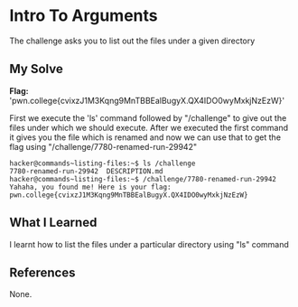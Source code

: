 # Intro To Arguments
The challenge asks you to list out the files under a given directory
## My Solve
**Flag:** 'pwn.college{cvixzJ1M3Kqng9MnTBBEalBugyX.QX4IDO0wyMxkjNzEzW}'

First we execute the 'ls' command followed by "/challenge" to give out the files under which we should execute. After we executed the first command it gives you the file which is renamed and now we can use that to get the flag using "/challenge/7780-renamed-run-29942"

```
hacker@commands~listing-files:~$ ls /challenge
7780-renamed-run-29942  DESCRIPTION.md
hacker@commands~listing-files:~$ /challenge/7780-renamed-run-29942
Yahaha, you found me! Here is your flag:
pwn.college{cvixzJ1M3Kqng9MnTBBEalBugyX.QX4IDO0wyMxkjNzEzW}
```

## What I Learned
I learnt how to list the files under a particular directory using "ls" command

## References
None.

